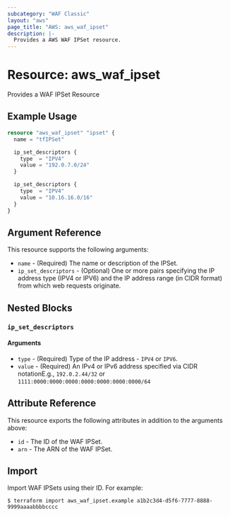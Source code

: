 ```yaml
---
subcategory: "WAF Classic"
layout: "aws"
page_title: "AWS: aws_waf_ipset"
description: |-
  Provides a AWS WAF IPSet resource.
---
```


# Resource: aws_waf_ipset

Provides a WAF IPSet Resource

## Example Usage

```terraform
resource "aws_waf_ipset" "ipset" {
  name = "tfIPSet"

  ip_set_descriptors {
    type  = "IPV4"
    value = "192.0.7.0/24"
  }

  ip_set_descriptors {
    type  = "IPV4"
    value = "10.16.16.0/16"
  }
}
```

## Argument Reference

This resource supports the following arguments:

* `name` - (Required) The name or description of the IPSet.
* `ip_set_descriptors` - (Optional) One or more pairs specifying the IP address type (IPV4 or IPV6) and the IP address range (in CIDR format) from which web requests originate.

## Nested Blocks

### `ip_set_descriptors`

#### Arguments

* `type` - (Required) Type of the IP address - `IPV4` or `IPV6`.
* `value` - (Required) An IPv4 or IPv6 address specified via CIDR notationE.g., `192.0.2.44/32` or `1111:0000:0000:0000:0000:0000:0000:0000/64`

## Attribute Reference

This resource exports the following attributes in addition to the arguments above:

* `id` - The ID of the WAF IPSet.
* `arn` - The ARN of the WAF IPSet.

## Import

Import WAF IPSets using their ID. For example:

```
$ terraform import aws_waf_ipset.example a1b2c3d4-d5f6-7777-8888-9999aaaabbbbcccc
```
